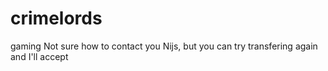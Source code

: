 # crimelords
gaming
Not sure how to contact you Nijs, but you can try transfering again and I'll accept
